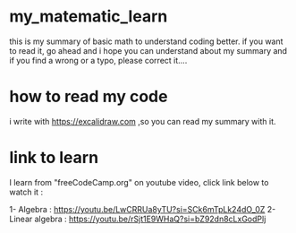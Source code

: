 # my_matematic_learn
this is my summary of basic math to understand coding better.  if you want to read it, go ahead and i hope you can understand about my summary and if you find a wrong or a typo, please correct it....


# how to read my code
i write with https://excalidraw.com ,so you can read my summary with it.


# link to learn

I learn from "freeCodeCamp.org" on youtube video, click link below to watch it :

1- Algebra :  https://youtu.be/LwCRRUa8yTU?si=SCk6mTpLk24dO_0Z
2- Linear algebra : https://youtu.be/rSjt1E9WHaQ?si=bZ92dn8cLxGodPlj
